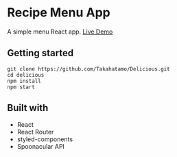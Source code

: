 # Recipe Menu App

A simple menu React app.
[Live Demo](https://takahatamo.github.io/Delicious/)

## Getting started

```
git clone https://github.com/Takahatamo/Delicious.git
cd delicious
npm install
npm start
```

## Built with
* React
* React Router
* styled-components
* Spoonacular API
